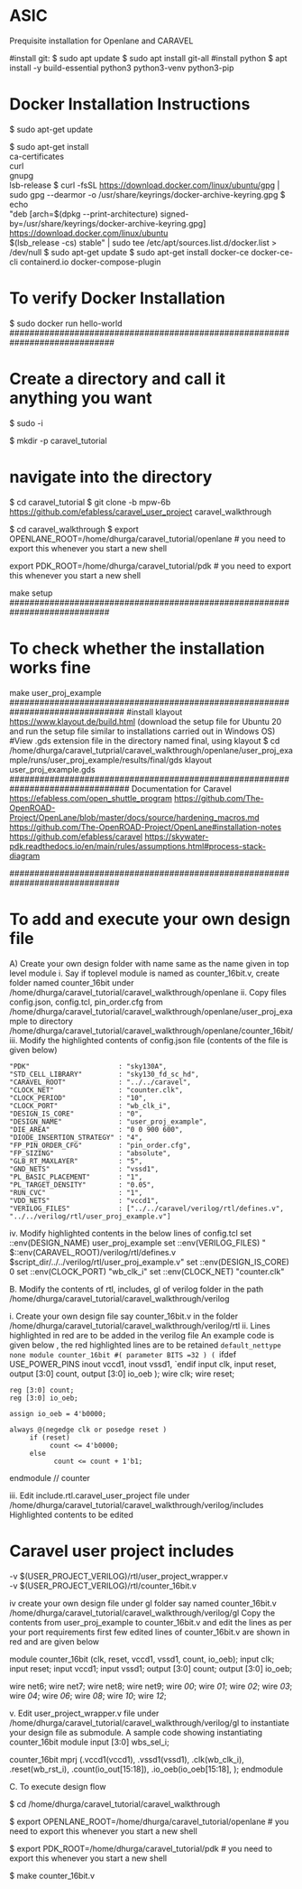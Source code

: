 # ASIC
Prequisite installation for Openlane and CARAVEL

#install git:
$ sudo apt update
$ sudo apt install git-all
#install python
$ apt install -y build-essential python3 python3-venv python3-pip
# Docker Installation Instructions 
 $ sudo apt-get update

 $ sudo apt-get install \
    ca-certificates \
    curl \
    gnupg \
    lsb-release
 $ curl -fsSL https://download.docker.com/linux/ubuntu/gpg | sudo gpg --dearmor -o /usr/share/keyrings/docker-archive-keyring.gpg
$ echo \
  "deb [arch=$(dpkg --print-architecture) signed-by=/usr/share/keyrings/docker-archive-keyring.gpg] https://download.docker.com/linux/ubuntu \
  $(lsb_release -cs) stable" | sudo tee /etc/apt/sources.list.d/docker.list > /dev/null
$ sudo apt-get update
$ sudo apt-get install docker-ce docker-ce-cli containerd.io docker-compose-plugin
# To verify Docker Installation
$ sudo docker run hello-world
#############################################################################
# Create a directory and call it anything you want

$ sudo -i 

$ mkdir -p caravel_tutorial

# navigate into the directory
$ cd caravel_tutorial
$ git clone -b mpw-6b https://github.com/efabless/caravel_user_project caravel_walkthrough

$ cd caravel_walkthrough
$ export OPENLANE_ROOT=/home/dhurga/caravel_tutorial/openlane # you need to export this whenever you start a new shell

export PDK_ROOT=/home/dhurga/caravel_tutorial/pdk # you need to export this whenever you start a new shell

make setup
############################################################################
# To check whether the installation works fine
make user_proj_example
###############################################################################
#install klayout
https://www.klayout.de/build.html
(download the setup file for Ubuntu 20 and run the setup file similar to installations carried out in Windows OS)
#View .gds extension file in the directory named final, using klayout
$ cd /home/dhurga/caravel_tutprial/caravel_walkthrough/openlane/user_proj_example/runs/user_proj_example/results/final/gds
klayout user_proj_example.gds
################################################################################
Documentation for Caravel 
https://efabless.com/open_shuttle_program
https://github.com/The-OpenROAD-Project/OpenLane/blob/master/docs/source/hardening_macros.md
https://github.com/The-OpenROAD-Project/OpenLane#installation-notes
https://github.com/efabless/caravel
https://skywater-pdk.readthedocs.io/en/main/rules/assumptions.html#process-stack-diagram

##############################################################################
# To add and execute your own design file
A) Create your own design folder with name same as the name given in top level module
i. Say if toplevel module is named as counter_16bit.v, create folder named counter_16bit under /home/dhurga/caravel_tutorial/caravel_walkthrough/openlane
ii. Copy files config.json, config.tcl, pin_order.cfg from /home/dhurga/caravel_tutorial/caravel_walkthrough/openlane/user_proj_example 
to directory
/home/dhurga/caravel_tutorial/caravel_walkthrough/openlane/counter_16bit/
iii. Modify the highlighted contents of config.json file (contents of the file is given below)

    "PDK"                      : "sky130A",
    "STD_CELL_LIBRARY"         : "sky130_fd_sc_hd",
    "CARAVEL_ROOT"             : "../../caravel",
    "CLOCK_NET"                : "counter.clk",
    "CLOCK_PERIOD"             : "10",
    "CLOCK_PORT"               : "wb_clk_i",
    "DESIGN_IS_CORE"           : "0",
    "DESIGN_NAME"              : "user_proj_example",
    "DIE_AREA"                 : "0 0 900 600",
    "DIODE_INSERTION_STRATEGY" : "4",
    "FP_PIN_ORDER_CFG"         : "pin_order.cfg",
    "FP_SIZING"                : "absolute",
    "GLB_RT_MAXLAYER"          : "5",
    "GND_NETS"                 : "vssd1",
    "PL_BASIC_PLACEMENT"       : "1",
    "PL_TARGET_DENSITY"        : "0.05",
    "RUN_CVC"                  : "1",
    "VDD_NETS"                 : "vccd1",
    "VERILOG_FILES"            : ["../../caravel/verilog/rtl/defines.v", "../../verilog/rtl/user_proj_example.v"]





iv. Modify highlighted contents in the below lines of config.tcl 
set ::env(DESIGN_NAME) user_proj_example
set ::env(VERILOG_FILES) "\
	$::env(CARAVEL_ROOT)/verilog/rtl/defines.v \
	$script_dir/../../verilog/rtl/user_proj_example.v"
set ::env(DESIGN_IS_CORE) 0
set ::env(CLOCK_PORT) "wb_clk_i"
set ::env(CLOCK_NET) "counter.clk"

B. Modify the contents of rtl, includes, gl of verilog folder in the path
/home/dhurga/caravel_tutorial/caravel_walkthrough/verilog

i. Create your own design file say counter_16bit.v in the folder
/home/dhurga/caravel_tutorial/caravel_walkthrough/verilog/rtl
ii. Lines highlighted in red are to be added in the verilog file
An example code is given below , the red highlighted lines are to be retained
`default_nettype none
module counter_16bit #(
       parameter BITS =32
) (
 `ifdef USE_POWER_PINS
    inout vccd1,
    inout vssd1,
    `endif
    input clk, 
    input reset,
    output [3:0] count,
    output [3:0] io_oeb
  );
    wire clk;
    wire reset;

    reg [3:0] count;
    reg [3:0] io_oeb;

    assign io_oeb = 4'b0000;

    always @(negedge clk or posedge reset )
         if (reset) 
              count <= 4'b0000;
         else
               count <= count + 1'b1;
endmodule // counter 

iii. Edit include.rtl.caravel_user_project file under
/home/dhurga/caravel_tutorial/caravel_walkthrough/verilog/includes
Highlighted contents to be edited

# Caravel user project includes
-v $(USER_PROJECT_VERILOG)/rtl/user_project_wrapper.v	     
-v $(USER_PROJECT_VERILOG)/rtl/counter_16bit.v

iv create your own design file under gl folder say named counter_16bit.v 
/home/dhurga/caravel_tutorial/caravel_walkthrough/verilog/gl
Copy the contents from user_proj_example to counter_16bit.v and edit the lines as per your port requirements
first few edited lines of counter_16bit.v are shown in red and are given below

module counter_16bit (clk,
    reset,
    vccd1,
    vssd1,
    count,
    io_oeb);
 input clk;
 input reset;
 input vccd1;
 input vssd1;
 output [3:0] count;
 output [3:0] io_oeb;

 wire net6;
 wire net7;
 wire net8;
 wire net9;
 wire _00_;
 wire _01_;
 wire _02_;
 wire _03_;
 wire _04_;
 wire _06_;
 wire _08_;
 wire _10_;
 wire _12_;



v. Edit user_project_wrapper.v file under
/home/dhurga/caravel_tutorial/caravel_walkthrough/verilog/gl
to instantiate your design file as submodule. A sample code showing instantiating counter_16bit module
input [3:0] wbs_sel_i;

counter_16bit mprj (.vccd1(vccd1),
    .vssd1(vssd1),
    .clk(wb_clk_i),
    .reset(wb_rst_i),
    .count(io_out[15:18]),
    .io_oeb(io_oeb[15:18],
    );
endmodule




C. To execute design flow 

$ cd /home/dhurga/caravel_tutorial/caravel_walkthrough

$ export OPENLANE_ROOT=/home/dhurga/caravel_tutorial/openlane # you need to export this whenever you start a new shell

$ export PDK_ROOT=/home/dhurga/caravel_tutorial/pdk # you need to export this whenever you start a new shell

$ make counter_16bit.v
